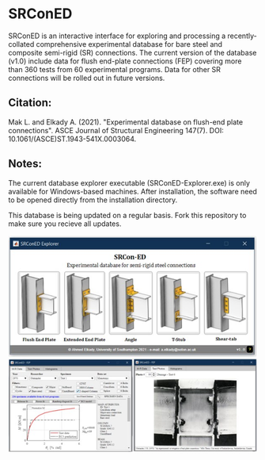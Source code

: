# SRConED
SRConED is an interactive interface for exploring and processing a recently-collated comprehensive experimental database for bare steel and composite semi-rigid (SR) connections. The current version of the database (v1.0) include data for flush end-plate connections (FEP) covering more than 360 tests from 60 experimental programs. Data for other SR connections will be rolled out in future versions.

Citation:
-----------
Mak L. and Elkady A. (2021). "Experimental database on flush-end plate connections". ASCE Journal of Structural Engineering 147(7). DOI: 10.1061/(ASCE)ST.1943-541X.0003064.

Notes:
-----------
The current database explorer executable (SRConED-Explorer.exe) is only available for Windows-based machines. After installation, the software need to be opened directly from the installation directory.

This database is being updated on a regular basis. Fork this repository to make sure you recieve all updates.

![image](Screenshot.jpg)


